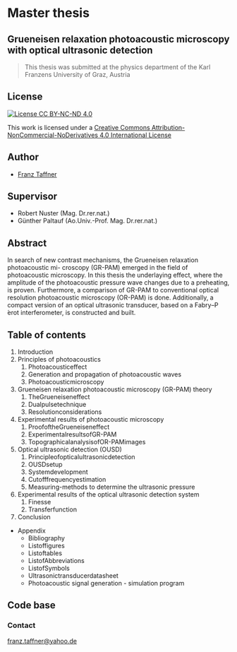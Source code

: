 # Master thesis 
## Grueneisen relaxation photoacoustic microscopy with optical ultrasonic detection

> This thesis was submitted at the physics department of the Karl Franzens University of Graz, Austria

## License

[![License CC BY-NC-ND 4.0](https://i.creativecommons.org/l/by-nc-nd/4.0/88x31.png)](http://creativecommons.org/licenses/by-nc-nd/4.0/)

This work is licensed under a [Creative Commons Attribution-NonCommercial-NoDerivatives 4.0 International License](http://creativecommons.org/licenses/by-nc-nd/4.0/)

## Author

* [Franz Taffner](https://github.com/fxat)

## Supervisor

* Robert Nuster (Mag. Dr.rer.nat.)
* Günther Paltauf (Ao.Univ.-Prof. Mag. Dr.rer.nat.)

## Abstract

In search of new contrast mechanisms, the Grueneisen relaxation photoacoustic mi- croscopy (GR-PAM) emerged in the field of photoacoustic microscopy.
In this thesis the underlaying effect, where the amplitude of the photoacoustic pressure wave changes due to a preheating, is proven. Furthermore, a comparison of GR-PAM to conventional optical resolution photoacoustic microscopy (OR-PAM) is done. Additionally, a compact version of an optical ultrasonic transducer, based on a Fabry–P ́erot interferometer, is constructed and built.

## Table of contents

1. Introduction
2. Principles of photoacoustics
    1. Photoacousticeffect
    2. Generation and propagation of photoacoustic waves
    3. Photoacousticmicroscopy
3. Grueneisen relaxation photoacoustic microscopy (GR-PAM) theory
    1. TheGrueneiseneffect
    2. Dualpulsetechnique
    3. Resolutionconsiderations
4. Experimental results of photoacoustic microscopy
    1. ProofoftheGrueneiseneffect
    2. ExperimentalresultsofGR-PAM
    3. TopographicalanalysisofOR-PAMimages
5. Optical ultrasonic detection (OUSD)
    1. Principleofopticalultrasonicdetection
    2. OUSDsetup
    3. Systemdevelopment
    4. Cutofffrequencyestimation
    5. Measuring-methods to determine the ultrasonic pressure
6. Experimental results of the optical ultrasonic detection system
    1. Finesse
    2. Transferfunction
7. Conclusion
* Appendix 
    * Bibliography
    * Listoffigures
    * Listoftables
    * ListofAbbreviations
    * ListofSymbols 
    * Ultrasonictransducerdatasheet
    * Photoacoustic signal generation - simulation program

## Code base

### Contact

franz.taffner@yahoo.de
